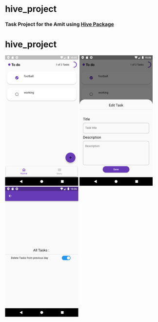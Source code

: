 # hive_project

### Task Project for the Amit using [Hive Package](https://pub.dev/packages/hive)   

# hive_project
<p align="left" >
  <img width="240"  src= "https://raw.githubusercontent.com/NovairMikhail14/hive_project/master/asset_markdown/HomePage.png" >
  <img width="240"   src= "https://raw.githubusercontent.com/NovairMikhail14/hive_project/master/asset_markdown/Edit.png">
  <img width="240"   src= "https://raw.githubusercontent.com/NovairMikhail14/hive_project/master/asset_markdown/Sitting.png">
</p>
